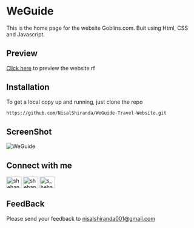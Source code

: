 # WeGuide
This is the home page for the website Goblins.com. Buit using Html, CSS and Javascript.
## Preview
<a href='https://nisalshiranda.github.io/WeGuide-Travel-Website/'>Click here</a> to preview the website.rf

## Installation
To get a local copy up and running, just clone the repo
```bash
https://github.com/NisalShiranda/WeGuide-Travel-Website.git
```
## ScreenShot

![WeGuide](https://github.com/NisalShiranda/WeGuide-Travel-Website/assets/112365420/d1860267-4672-4d03-9058-db8cb4b4ac62)




## Connect with me
<p align="left">
<a href="https://www.linkedin.com/in/nisal-shiranda-229a63218/" target="blank"><img align="center" src="https://raw.githubusercontent.com/rahuldkjain/github-profile-readme-generator/master/src/images/icons/Social/linked-in-alt.svg" alt="shehan-lakshitha" height="30" width="40" /></a>
<a href="https://www.facebook.com/nisal.shiranda/" target="blank"><img align="center" src="https://raw.githubusercontent.com/rahuldkjain/github-profile-readme-generator/master/src/images/icons/Social/facebook.svg" alt="shehan lakshitha" height="30" width="40" /></a>
<a href="https://www.instagram.com/_nixzaa_/" target="blank"><img align="center" src="https://raw.githubusercontent.com/rahuldkjain/github-profile-readme-generator/master/src/images/icons/Social/instagram.svg" alt="s_heha_n" height="30" width="40" /></a>
</p>

## FeedBack
Please send your feedback to nisalshiranda001@gmail.com
